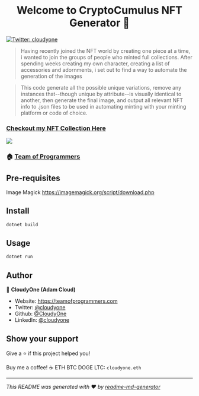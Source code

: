 <h1 align="center">Welcome to CryptoCumulus NFT Generator 👋</h1>
<p>
  <a href="https://twitter.com/cloudyone" target="_blank">
    <img alt="Twitter: cloudyone" src="https://img.shields.io/twitter/follow/cloudyone.svg?style=social" />
  </a>
</p>

> Having recently joined the NFT world by creating one piece at a time, i wanted to join the groups of people who minted full collections. 
> After spending weeks creating my own character, creating a list of accessories and adornments, i set out to find a way to automate the generation of the images

> This code generate all the possible unique variations, remove any instances that--though unique by attribute--is visually identical to another, then generate the final image, and output all relevant NFT info to .json files to be used in automating minting with your minting platform or code of choice. 

### [Checkout my NFT Collection Here](https://cloudyone.io/)

<img src="https://lh3.googleusercontent.com/h8WIbyTC0W_uWL8EfDmxDAhUniM5zHYXNtAOgbUHmH0QrbKy1rVq5zFrXnIUEUxWwPEgcDz8eSAaq3EN8mKGU5_ORdrlxUPp2jQHIA=s130"/>

### 🏠 [Team of Programmers](https://teamofprogrammers.com/)

## Pre-requisites

Image Magick <a href="https://imagemagick.org/script/download.php">https://imagemagick.org/script/download.php</a>

## Install

```sh
dotnet build
```

## Usage

```sh
dotnet run
```

## Author

👤 **CloudyOne (Adam Cloud)**

* Website: https://teamofprogrammers.com
* Twitter: [@cloudyone](https://twitter.com/cloudyone)
* Github: [@CloudyOne](https://github.com/CloudyOne)
* LinkedIn: [@cloudyone](https://linkedin.com/in/cloudyone)

## Show your support

Give a ⭐️ if this project helped you!

Buy me a coffee! ☕
ETH BTC DOGE LTC: ```cloudyone.eth```

***
_This README was generated with ❤️ by [readme-md-generator](https://github.com/kefranabg/readme-md-generator)_